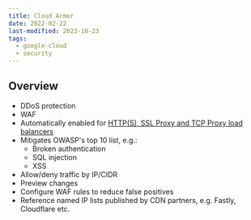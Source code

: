 ```yaml
---
title: Cloud Armor
date: 2022-02-22
last-modified: 2023-10-23
tags:
  - google-cloud
  - security
---
```


## Overview

- DDoS protection
- WAF
- Automatically enabled for [HTTP(S), SSL Proxy and TCP Proxy load balancers](notes/Google%20Cloud%20Load%20Balancing.md)
- Mitigates OWASP's top 10 list, e.g.:
	- Broken authentication
	- SQL injection
	- XSS
- Allow/deny traffic by IP/CIDR
- Preview changes
- Configure WAF rules to reduce false positives
- Reference named IP lists published by CDN partners, e.g. Fastly, Cloudflare etc.
